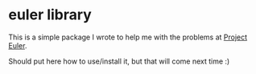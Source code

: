# euler library

This is a simple package I wrote to help me with the problems at [Project Euler](https://projecteuler.net/).

Should put here how to use/install it, but that will come next time :)